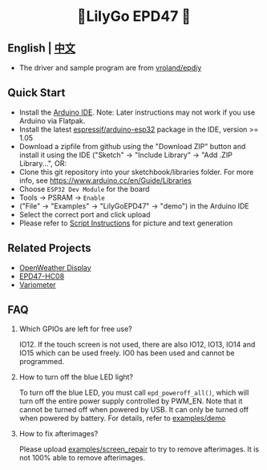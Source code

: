 <h1 align = "center">🌟LilyGo EPD47 🌟</h1>

## **English | [中文](./README_CN.MD)**

- The driver and sample program are from [vroland/epdiy](https://github.com/vroland/epdiy)

## Quick Start

- Install the [Arduino IDE](https://www.arduino.cc/en/Main/Software). Note: Later instructions may not work if you use Arduino via Flatpak.
- Install the latest [espressif/arduino-esp32](https://github.com/espressif/arduino-esp32) package in the IDE, version >= 1.05
- Download a zipfile from github using the "Download ZIP" button and install it using the IDE ("Sketch" -> "Include Library" -> "Add .ZIP Library...", OR:
- Clone this git repository into your sketchbook/libraries folder. For more info, see https://www.arduino.cc/en/Guide/Libraries
- Choose `ESP32 Dev Module` for the board
- Tools -> PSRAM -> `Enable`
- ("File" -> "Examples" -> "LilyGoEPD47" -> "demo") in the Arduino IDE
- Select the correct port and click upload
- Please refer to [Script Instructions](./scripts/README.MD) for picture and text generation 

## Related Projects

- [OpenWeather Display](https://github.com/Xinyuan-LilyGO/LilyGo-EPD-4-7-OWM-Weather-Display.git)
- [EPD47-HC08](https://github.com/Xinyuan-LilyGO/EPD47-HC08.git)
- [Variometer](https://github.com/Oganisyan/Variometer-LilyGoEPD47)

## FAQ

1. Which GPIOs are left for free use?

    IO12.
    If the touch screen is not used, there are also IO12, IO13, IO14 and IO15 which can be used freely.
    IO0 has been used and cannot be programmed.

2. How to turn off the blue LED light?

    To turn off the blue LED, you must call `epd_poweroff_all()`, which will turn off the entire power supply controlled by PWM_EN. Note that it cannot be turned off when powered by USB. It can only be turned off when powered by battery. For details, refer to [examples/demo](./examples/demo)

3. How to fix afterimages?

    Please upload [examples/screen_repair](./examples/screen_repair) to try to remove afterimages.
    It is not 100% able to remove afterimages.